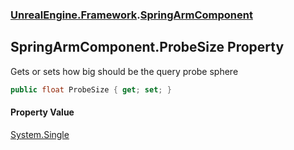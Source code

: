 ### [UnrealEngine.Framework](./UnrealEngine-Framework.md 'UnrealEngine.Framework').[SpringArmComponent](./SpringArmComponent.md 'UnrealEngine.Framework.SpringArmComponent')
## SpringArmComponent.ProbeSize Property
Gets or sets how big should be the query probe sphere  
```csharp
public float ProbeSize { get; set; }
```
#### Property Value
[System.Single](https://docs.microsoft.com/en-us/dotnet/api/System.Single 'System.Single')  
